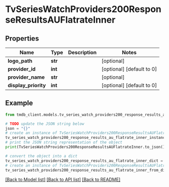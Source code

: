 # TvSeriesWatchProviders200ResponseResultsAUFlatrateInner


## Properties

Name | Type | Description | Notes
------------ | ------------- | ------------- | -------------
**logo_path** | **str** |  | [optional] 
**provider_id** | **int** |  | [optional] [default to 0]
**provider_name** | **str** |  | [optional] 
**display_priority** | **int** |  | [optional] [default to 0]

## Example

```python
from tmdb_client.models.tv_series_watch_providers200_response_results_au_flatrate_inner import TvSeriesWatchProviders200ResponseResultsAUFlatrateInner

# TODO update the JSON string below
json = "{}"
# create an instance of TvSeriesWatchProviders200ResponseResultsAUFlatrateInner from a JSON string
tv_series_watch_providers200_response_results_au_flatrate_inner_instance = TvSeriesWatchProviders200ResponseResultsAUFlatrateInner.from_json(json)
# print the JSON string representation of the object
print(TvSeriesWatchProviders200ResponseResultsAUFlatrateInner.to_json())

# convert the object into a dict
tv_series_watch_providers200_response_results_au_flatrate_inner_dict = tv_series_watch_providers200_response_results_au_flatrate_inner_instance.to_dict()
# create an instance of TvSeriesWatchProviders200ResponseResultsAUFlatrateInner from a dict
tv_series_watch_providers200_response_results_au_flatrate_inner_from_dict = TvSeriesWatchProviders200ResponseResultsAUFlatrateInner.from_dict(tv_series_watch_providers200_response_results_au_flatrate_inner_dict)
```
[[Back to Model list]](../README.md#documentation-for-models) [[Back to API list]](../README.md#documentation-for-api-endpoints) [[Back to README]](../README.md)


